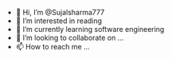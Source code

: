 - 👋 Hi, I’m @Sujalsharma777
- 👀 I’m interested in reading 
- 🌱 I’m currently learning software engineering 
- 💞️ I’m looking to collaborate on ...
- 📫 How to reach me ...

<!---
Sujalsharma777/Sujalsharma777 is a ✨ special ✨ repository because its `README.md` (this file) appears on your GitHub profile.
You can click the Preview link to take a look at your changes.
--->
